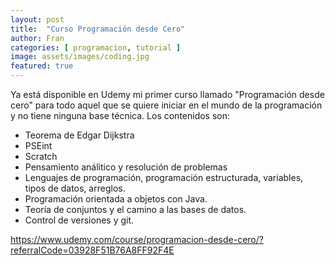 ```yaml
---
layout: post
title:  "Curso Programación desde Cero"
author: Fran
categories: [ programacion, tutorial ]
image: assets/images/coding.jpg
featured: true
---
```


Ya está disponible en Udemy mi primer curso llamado "Programación desde cero" para todo aquel que se quiere iniciar en el mundo de la programación y no tiene ninguna base técnica. Los contenidos son:

- Teorema de Edgar Dijkstra
- PSEint
- Scratch
- Pensamiento análitico y resolución de problemas
- Lenguajes de programación, programación estructurada, variables, tipos de datos, arreglos.
- Programación orientada a objetos con Java.
- Teoría de conjuntos y el camino a las bases de datos.
- Control de versiones y git.

https://www.udemy.com/course/programacion-desde-cero/?referralCode=03928F51B76A8FF92F4E